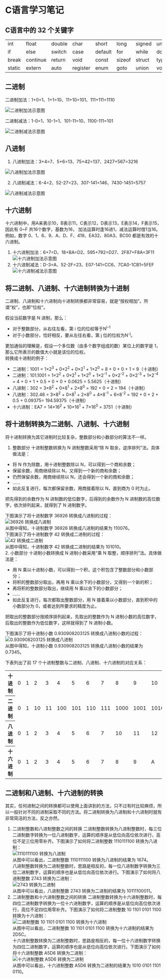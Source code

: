 # C语言学习笔记
## C语言中的 32 个关键字
<table>
<tbody>
<tr>
<td>int</td>
<td>float</td>
<td>double</td>
<td>char</td>
<td>short</td>
<td>long</td>
<td>signed</td>
<td>unsigned</td>
</tr>
<tr>
<td>if</td>
<td>else</td>
<td>switch</td>
<td>case</td>
<td>default</td>
<td>for</td>
<td>while</td>
<td>do</td>
</tr>
<tr>
<td>break</td>
<td>continue</td>
<td>return</td>
<td>void</td>
<td>const</td>
<td>sizeof</td>
<td>struct</td>
<td>typedef</td>
</tr>
<tr>
<td>static</td>
<td>extern</td>
<td>auto</td>
<td>register</td>
<td>enum</td>
<td>goto</td>
<td>union</td>
<td>volatile</td>
</tr>
</tbody>
</table>

## 二进制
二进制加法：1+0=1、1+1=10、11+10=101、111+111=1110 

![二进制加法示意图](https://tva3.sinaimg.cn/large/0075x1TOly1grr6cyeo4fj30i704hdft.jpg)

二进制减法：1-0=1、10-1=1、101-11=10、1100-111=101

![二进制减法示意图](https://tvax4.sinaimg.cn/large/0075x1TOly1grr6g6bx13j30jc05m3ym.jpg)

## 八进制
1. 八进制加法：3+4=7、5+6=13、75+42=137、2427+567=3216
  
  ![八进制加法示意图](https://tva2.sinaimg.cn/large/0075x1TOly1grr6jt4juwj30ho051gln.jpg)   

2. 八进制减法：6-4=2、52-27=23、307-141=146、7430-1451=5757 
  
  ![八进制减法示意图](https://tva3.sinaimg.cn/large/0075x1TOly1grr6ju4hhqj30ip05m3ym.jpg)   

## 十六进制
十六进制中，用A来表示10，B表示11，C表示12，D表示13，E表示14，F表示15，因此有 0~F 共16个数字，基数为16，
加法运算时逢16进1，减法运算时借1当16。例如，数字 0、1、6、9、A、D、F、419、EA32、80A3、BC00 都是有效的十六进制。
1. 十六进制加法：6+7=D、18+BA=D2、595+792=D27、2F87+F8A=3F11 
![十六进制加法示意图](https://tvax2.sinaimg.cn/large/0075x1TOly1grr6o165rnj30hl0513yk.jpg)
2. 十六进制减法：D-3=A、52-2F=23、E07-141=CC6、7CA0-1CB1=5FEF
![十六进制减法示意图](https://tvax2.sinaimg.cn/large/0075x1TOly1grr6o2mq76j30ip05mdfy.jpg)
  
## 将二进制、八进制、十六进制转换为十进制
二进制、八进制和十六进制向十进制转换都非常容易，就是“按权相加”。所谓“权”，也即“位权”。

假设当前数字是 N 进制，那么：
- 对于整数部分，从右往左看，第 i 位的位权等于N<sup>i-1</sup>
- 对于小数部分，恰好相反，要从左往右看，第 j 位的位权为N<sup>-j</sup>。

更加通俗的理解是，假设一个多位数（由多个数字组成的数）某位上的数字是 1，那么它所表示的数值大小就是该位的位权。  
转换成十进制的例子：
- 二进制：1001 = 1×2<sup>3</sup> + 0×2<sup>2</sup> + 0×2<sup>1</sup> + 1×2<sup>0</sup> = 8 + 0 + 0 + 1 = 9（十进制）
- 二进制：101.1001 = 1×2<sup>2</sup> + 0×2<sup>1</sup> + 1×2<sup>0</sup> + 1×2<sup>-1</sup> + 0×2<sup>-2</sup> + 0×2<sup>-3</sup> + 1×2<sup>-4</sup> = 4 + 0 + 1 + 0.5 + 0 + 0 + 0.0625 = 5.5625（十进制）
- 八进制：302 = 3×8<sup>2</sup> + 0×8<sup>1</sup> + 2×8<sup>0</sup> = 192 + 0 + 2 = 194（十进制）
- 八进制：302.46 = 3×8<sup>2</sup> + 0×8<sup>1</sup> + 2×8<sup>0</sup> + 4×8<sup>-1</sup> + 6×8<sup>-2</sup> = 192 + 0 + 2 + 0.5 + 0.09375= 194.59375（十进制）
- 十六进制：EA7 = 14×16<sup>2</sup> + 10×16<sup>1</sup> + 7×16<sup>0</sup> = 3751（十进制）

## 将十进制转换为二进制、八进制、十六进制
将十进制转换为其它进制时比较复杂，整数部分和小数部分的算法不一样。
1. 整数部分
十进制整数转换为 N 进制整数采用“除 N 取余，逆序排列”法。具体做法是：
- 将 N 作为除数，用十进制整数除以 N，可以得到一个商和余数；
- 保留余数，用商继续除以 N，又得到一个新的商和余数；
- 仍然保留余数，用商继续除以 N，还会得到一个新的商和余数；
- ……
- 如此反复进行，每次都保留余数，用商接着除以 N，直到商为 0 时为止。

把先得到的余数作为 N 进制数的低位数字，后得到的余数作为 N 进制数的高位数字，依次排列起来，就得到了 N 进制数字。

下图演示了将十进制数字 36926 转换成八进制的过程：  
![36926 转换成八进制](https://tva4.sinaimg.cn/large/0075x1TOly1grr7a62f9vj30g709vmx2.jpg)  
从图中得知，十进制数字 36926 转换成八进制的结果为 110076。  
下图演示了将十进制数字 42 转换成二进制的过程：  
![42 转换成二进制](https://tva4.sinaimg.cn/large/0075x1TOly1grr7dyah3gj30g709vq2t.jpg)  
从图中得知，十进制数字 42 转换成二进制的结果为 101010。  
2. 小数部分
十进制小数转换成 N 进制小数采用“乘 N 取整，顺序排列”法。具体做法是：
- 用 N 乘以十进制小数，可以得到一个积，这个积包含了整数部分和小数部分；
- 将积的整数部分取出，再用 N 乘以余下的小数部分，又得到一个新的积；
- 再将积的整数部分取出，继续用 N 乘以余下的小数部分；
- ……
- 如此反复进行，每次都取出整数部分，用 N 接着乘以小数部分，直到积中的小数部分为 0，或者达到所要求的精度为止。

把取出的整数部分按顺序排列起来，先取出的整数作为 N 进制小数的高位数字，后取出的整数作为低位数字，这样就得到了 N 进制小数。

下图演示了将十进制小数 0.930908203125 转换成八进制小数的过程：  
![0.930908203125 转换成八进制](https://tvax4.sinaimg.cn/large/0075x1TOly1grr7mzizwfj30g70fcjrf.jpg)  
从图中得知，十进制小数 0.930908203125 转换成八进制小数的结果为 0.7345。

下表列出了前 17 个十进制整数与二进制、八进制、十六进制的对应关系：
<table>
<tbody>
<tr>
<th>十进制</th>
<td>0</td>
<td>1</td>
<td>2</td>
<td>3</td>
<td>4</td>
<td>5</td>
<td>6</td>
<td>7</td>
<td>8</td>
<td>9</td>
<td>10</td>
<td>11</td>
<td>12</td>
<td>13</td>
<td>14</td>
<td>15</td>
<td>16</td>
</tr>
<tr>
<th>二进制</th>
<td>0</td>
<td>1</td>
<td>10</td>
<td>11</td>
<td>100</td>
<td>101</td>
<td>110</td>
<td>111</td>
<td>1000</td>
<td>1001</td>
<td>1010</td>
<td>1011</td>
<td>1100</td>
<td>1101</td>
<td>1110</td>
<td>1111</td>
<td>10000</td>
</tr>
<tr>
<th>八进制</th>
<td>0</td>
<td>1</td>
<td>2</td>
<td>3</td>
<td>4</td>
<td>5</td>
<td>6</td>
<td>7</td>
<td>10</td>
<td>11</td>
<td>12</td>
<td>13</td>
<td>14</td>
<td>15</td>
<td>16</td>
<td>17</td>
<td>20</td>
</tr>
<tr>
<th>十六进制</th>
<td>0</td>
<td>1</td>
<td>2</td>
<td>3</td>
<td>4</td>
<td>5</td>
<td>6</td>
<td>7</td>
<td>8</td>
<td>9</td>
<td>A</td>
<td>B</td>
<td>C</td>
<td>D</td>
<td>E</td>
<td>F</td>
<td>10</td>
</tr>
</tbody>
</table>

## 二进制和八进制、十六进制的转换
其实，任何进制之间的转换都可以使用上面讲到的方法，只不过有时比较麻烦，所以一般针对不同的进制采取不同的方法。将二进制转换为八进制和十六进制时就有非常简洁的方法，反之亦然。
1. 二进制整数和八进制整数之间的转换
二进制整数转换为八进制整数时，每三位二进制数字转换为一位八进制数字，运算的顺序是从低位向高位依次进行，高位不足三位用零补齐。下图演示了如何将二进制整数 1110111100 转换为八进制：  
![1110111100 转换为八进制](https://tva4.sinaimg.cn/large/0075x1TOly1grr7wzatbmj30d803z3ya.jpg)  
从图中可以看出，二进制整数 1110111100 转换为八进制的结果为 1674。  
八进制整数转换为二进制整数时，思路是相反的，每一位八进制数字转换为三位二进制数字，运算的顺序也是从低位向高位依次进行。下图演示了如何将八进制整数 2743 转换为二进制：  
![2743 转换为二进制](https://tvax1.sinaimg.cn/large/0075x1TOly1grr7zb9gswj60d1039gld02.jpg)  
从图中可以看出，八进制整数 2743 转换为二进制的结果为 10111100011。
2. 二进制整数和十六进制整数之间的转换
二进制整数转换为十六进制整数时，每四位二进制数字转换为一位十六进制数字，运算的顺序是从低位向高位依次进行，高位不足四位用零补齐。下图演示了如何将二进制整数 10 1101 0101 1100 转换为十六进制：    
![二进制整数 10 1101 0101 1100 转换为十六进制](https://tvax2.sinaimg.cn/large/0075x1TOly1grr80q4finj30hk040gle.jpg)  
从图中可以看出，二进制整数 10 1101 0101 1100 转换为十六进制的结果为 2D5C。    
十六进制整数转换为二进制整数时，思路是相反的，每一位十六进制数字转换为四位二进制数字，运算的顺序也是从低位向高位依次进行。下图演示了如何将十六进制整数 A5D6 转换为二进制：    
![十六进制整数 A5D6 转换为二进制](https://tvax4.sinaimg.cn/large/0075x1TOly1grr81njyuxj60hd038mwx02.jpg)    
从图中可以看出，十六进制整数 A5D6 转换为二进制的结果为 1010 0101 1101 0110。

